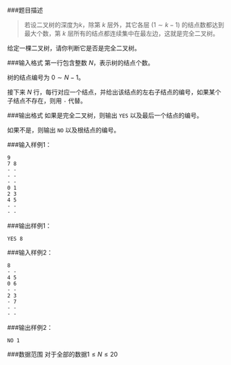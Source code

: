 ###题目描述

> 若设二叉树的深度为$k$，除第 $k$ 层外，其它各层 ($1 \sim k-1$) 的结点数都达到最大个数，第 $k$ 层所有的结点都连续集中在最左边，这就是完全二叉树。


给定一棵二叉树，请你判断它是否是完全二叉树。

###输入格式
第一行包含整数 $N$，表示树的结点个数。

树的结点编号为 $0 \sim N−1$。

接下来 $N$ 行，每行对应一个结点，并给出该结点的左右子结点的编号，如果某个子结点不存在，则用 `-` 代替。

###输出格式
如果是完全二叉树，则输出 `YES` 以及最后一个结点的编号。

如果不是，则输出 `NO` 以及根结点的编号。

###输入样例1：
```
9
7 8
- -
- -
- -
0 1
2 3
4 5
- -
- -
```
###输出样例1：
```
YES 8
```
###输入样例2：
```
8
- -
4 5
0 6
- -
2 3
- 7
- -
- -
```
###输出样例2：
```
NO 1
```
###数据范围
对于全部的数据$1 \leq N \leq 20$